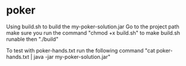 # poker
Using build.sh to build the my-poker-solution.jar
Go to the project path
make sure you run the command "chmod +x build.sh" to make build.sh runable
then "./build"


To test with poker-hands.txt
run the following command 
"cat poker-hands.txt | java -jar my-poker-solution.jar"
